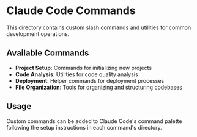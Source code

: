 # Claude Code Commands

This directory contains custom slash commands and utilities for common development operations.

## Available Commands

- **Project Setup**: Commands for initializing new projects
- **Code Analysis**: Utilities for code quality analysis
- **Deployment**: Helper commands for deployment processes
- **File Organization**: Tools for organizing and structuring codebases

## Usage

Custom commands can be added to Claude Code's command palette following the setup instructions in each command's directory.
